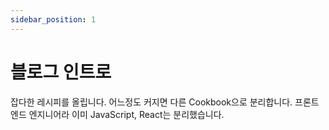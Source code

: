 ```yaml
---
sidebar_position: 1
---
```


# 블로그 인트로

<!-- TODO: 자바스크립트 Cookbook Core 완성하고 링크 연결하기 -->

잡다한 레시피를 올립니다. 어느정도 커지면 다른 Cookbook으로 분리합니다. 프론트엔드 엔지니어라 이미 JavaScript, React는 분리했습니다.
